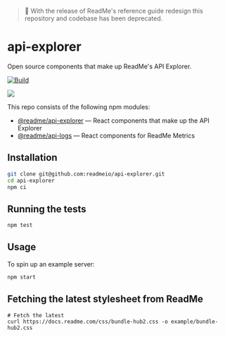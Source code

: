 > 🚨 With the release of ReadMe's reference guide redesign this repository and codebase has been deprecated.

# api-explorer

Open source components that make up ReadMe's API Explorer.

[![Build](https://github.com/readmeio/api-explorer/workflows/CI/badge.svg)](https://github.com/readmeio/api-explorer)

[![](https://d3vv6lp55qjaqc.cloudfront.net/items/1M3C3j0I0s0j3T362344/Untitled-2.png)](https://readme.io)

This repo consists of the following npm modules:

- [@readme/api-explorer](https://npm.im/@readme/api-explorer) — React components that make up the API Explorer
- [@readme/api-logs](https://npm.im/@readme/api-logs) — React components for ReadMe Metrics

## Installation

```sh
git clone git@github.com:readmeio/api-explorer.git
cd api-explorer
npm ci
```

## Running the tests

```sh
npm test
```

## Usage

To spin up an example server:

```sh
npm start
```

## Fetching the latest stylesheet from ReadMe

```
# Fetch the latest
curl https://docs.readme.com/css/bundle-hub2.css -o example/bundle-hub2.css
```
